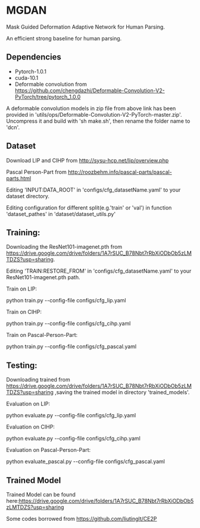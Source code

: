 # MGDAN

Mask Guided Deformation Adaptive Network for Human Parsing.

An efficient strong baseline for human parsing.

## Dependencies

* Pytorch-1.0.1
* cuda-10.1
* Deformable convolution from https://github.com/chengdazhi/Deformable-Convolution-V2-PyTorch/tree/pytorch_1.0.0

A deformable convolution models in zip file from above link has been provided in 'utils/ops/Deformable-Convolution-V2-PyTorch-master.zip'. 
Uncompress it and build with 'sh make.sh', then rename the folder name to 'dcn'.

## Dataset

Download LIP and CIHP from http://sysu-hcp.net/lip/overview.php

Pascal Person-Part from http://roozbehm.info/pascal-parts/pascal-parts.html

Editing 'INPUT:DATA_ROOT' in 'configs/cfg_datasetName.yaml' to your dataset directory.

Editing configuration for different split(e.g.'train' or 'val') in function 'dataset_pathes' in 'dataset/dataset_utils.py'

## Training:
Downloading the ResNet101-imagenet.pth from https://drive.google.com/drive/folders/1A7rSUC_B78Nbt7rRbXiODbOb5zLMTDZS?usp=sharing.

Editing 'TRAIN:RESTORE_FROM' in 'configs/cfg_datasetName.yaml' to your ResNet101-imagenet.pth path.

Train on LIP:

  python train.py --config-file configs/cfg_lip.yaml
  

Train on CIHP:

  python train.py --config-file configs/cfg_cihp.yaml
  

Train on Pascal-Person-Part:

  python train.py --config-file configs/cfg_pascal.yaml

## Testing:
Downloading trained from https://drive.google.com/drive/folders/1A7rSUC_B78Nbt7rRbXiODbOb5zLMTDZS?usp=sharing
,saving the trained model in directory 'trained_models'.

Evaluation on LIP:

  python evaluate.py --config-file configs/cfg_lip.yaml


Evaluation on CIHP:

  python evaluate.py --config-file configs/cfg_cihp.yaml


Evaluation on Pascal-Person-Part:

  python evaluate_pascal.py --config-file configs/cfg_pascal.yaml


## Trained Model

Trained Model can be found here:https://drive.google.com/drive/folders/1A7rSUC_B78Nbt7rRbXiODbOb5zLMTDZS?usp=sharing

Some codes borrowed from https://github.com/liutinglt/CE2P


